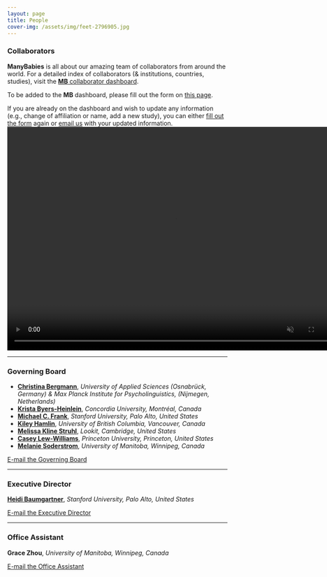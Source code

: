 ```yaml
---
layout: page
title: People
cover-img: /assets/img/feet-2796905.jpg
---
```


<!---
To do:
- update funding information? MB2 Grant?
--->

### Collaborators   
**ManyBabies** is all about our amazing team of collaborators from around the world. For a detailed index of collaborators (& institutions, countries, studies), visit the [**MB** collaborator dashboard](https://manybabies.shinyapps.io/shiny_mb_map/). 

To be added to the **MB** dashboard, please fill out the form on [this page]({{site.baseurl}}/map/).

If you are already on the dashboard and wish to update any information (e.g., change of affiliation or name, add a new study), you can either [fill out the form]({{site.baseurl}}/map/) again or [email us](mailto:manybabiesconsortium@gmail.com) with your updated information.
<a href="{{site.baseurl}}{% link map.md %}" class="image">
    <video muted autoplay="autoplay" loop="loop" width="768" height="512">
      <source src="/assets/img/dashboard_overview.mp4" type="video/mp4">  
    </video>
</a>

***

### Governing Board

* [**Christina Bergmann**](https://www.mpi.nl/people/bergmann-christina), *University of Applied Sciences (Osnabrück, Germany) & Max Planck Institute for Psycholinguistics, (Nijmegen, Netherlands)*
* [**Krista Byers-Heinlein**](https://www.concordia.ca/artsci/psychology/faculty.html?fpid=krista-byers-heinlein), *Concordia University, Montréal, Canada*
* [**Michael C. Frank**](https://web.stanford.edu/~mcfrank/), *Stanford University, Palo Alto, United States*
* [**Kiley Hamlin**](https://psych.ubc.ca/profile/kiley-hamlin/), *University of British Columbia, Vancouver, Canada*
* [**Melissa Kline Struhl**](http://www.melissaklinestruhl.com), *Lookit, Cambridge, United States*
* [**Casey Lew-Williams**](https://psych.princeton.edu/person/casey-lew-williams), *Princeton University, Princeton, United States*
* [**Melanie Soderstrom**](https://home.cc.umanitoba.ca/~soderstr/), *University of Manitoba, Winnipeg, Canada*

[E-mail the Governing Board](mailto:manybabies-gb@mailman.stanford.edu)

***

### Executive Director   

[**Heidi Baumgartner**](https://www-csli.stanford.edu/people/baumgartner-heidi), *Stanford University, Palo Alto, United States*

[E-mail the Executive Director](mailto:manybabies.director@gmail.com)

***

### Office Assistant   
**Grace Zhou**, *University of Manitoba, Winnipeg, Canada* 

[E-mail the Office Assistant](mailto:grace.zhou@umanitoba.ca)




